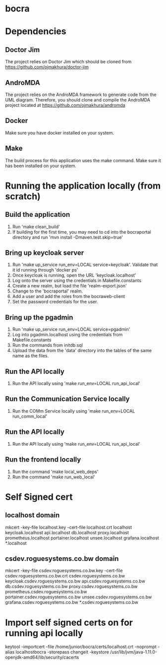 # bocra

# Dependencies
## Doctor Jim
The project relies on Doctor Jim which should be cloned from https://github.com/ojmakhura/doctor-jim

## AndroMDA
The project relies on the AndroMDA framework to generate code from the UML diagram. Therefore, you should clone and compile the AndroMDA project located at https://github.com/ojmakhura/andromda

## Docker
Make sure you have docker installed on your system.

## Make
The build process for this application uses the make command. Make sure it has been installed on your system.

# Running the application locally (from scratch)
## Build the application
1. Run 'make clean_build'
2. If building for the first time, you may need to cd into the bocraportal directory and run 'mvn install -Dmaven.test.skip=true'

## Bring up keycloak server
1. Run 'make up_service run_env=LOCAL service=keycloak'. Validate that it id running through 'docker ps'
2. Once keycloak is running, open the URL 'keycloak.localhost'
3. Log onto the server using the credentials in Makefile.constants
4. Create a new realm, but load the file 'realm-export.json'
5. Change to the 'bocraportal' realm.
6. Add a user and add the roles from the bocraweb-client
7. Set the password credentials for the user.

## Bring up the pgadmin
1. Run 'make up_service run_env=LOCAL service=pgadmin'
2. Log into pgadmin.localhost using the credentials from Makefile.constants
3. Run the commands from initdb.sql
4. Upload the data from the 'data' directory into the tables of the same name as the files.

## Run the API locally
1. Run the API locally using 'make run_env=LOCAL run_api_local'

## Run the Communication Service locally
1. Run the COMm Service locally using 'make run_env=LOCAL run_comm_local'
## Run the API locally
1. Run the API locally using 'make run_env=LOCAL run_api_local'

## Run the frontend locally
1. Run the command 'make local_web_deps'
2. Run the command 'make run_web_local'

# Self Signed cert
## localhost domain
mkcert -key-file localhost.key -cert-file localhost.crt localhost keycloak.localhost api.localhost db.localhost proxy.localhost prometheus.localhost portainer.localhost unsee.localhost grafana.localhost *.localhost

## csdev.roguesystems.co.bw domain
mkcert -key-file csdev.roguesystems.co.bw.key -cert-file csdev.roguesystems.co.bw.crt csdev.roguesystems.co.bw keycloak.csdev.roguesystems.co.bw api.csdev.roguesystems.co.bw db.csdev.roguesystems.co.bw proxy.csdev.roguesystems.co.bw prometheus.csdev.roguesystems.co.bw portainer.csdev.roguesystems.co.bw unsee.csdev.roguesystems.co.bw grafana.csdev.roguesystems.co.bw *.csdev.roguesystems.co.bw

# Import self signed certs on for running api locally
keytool -importcert -file /home/junior/bocra/certs/localhost.crt -noprompt -alias localhostbocra -storepass changeit -keystore /usr/lib/jvm/java-1.11.0-openjdk-amd64/lib/security/cacerts

